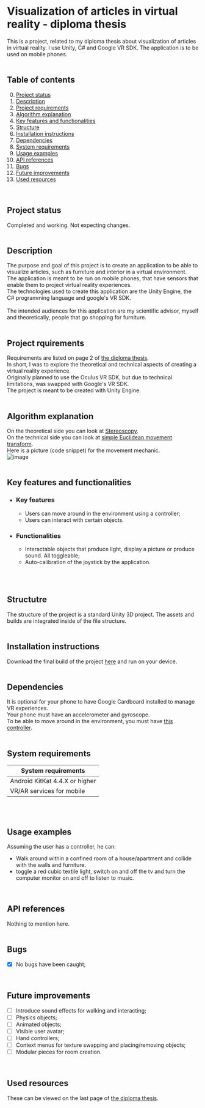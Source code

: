# Visualization of articles in virtual reality - diploma thesis
This is a project, related to my diploma thesis about visualization of articles in virtual reality. I use Unity, C# and Google VR SDK. The application is to be used on mobile phones.
<br/>
<br/>

## Table of contents
0. [Project status](#Project-status)
1. [Description](#Description)
2. [Project requirements](#Project-requirements)
3. [Algorithm explanation](#Algorithm-explanation)
4. [Key features and functionalities](#Key-features-and-functionalities)
5. [Structure](#Structure)
6. [Installation instructions](#Installation-instructions)
7. [Dependencies](#Dependencies)
8. [System requirements](#System-requirements)
9. [Usage examples](#Usage-examples)
10. [API references](#API-references)
11. [Bugs](#Bugs)
12. [Future improvements](#Futute-improvements)
13. [Used resources](#Used-resources)
<br/>

## Project status
Completed and working. Not expecting changes.
<br/>
<br/>

## Description
The purpose and goal of this project is to create an application to be able to visualize articles, such as furniture and interior in a virtual environment. </br>
The application is meant to be run on mobile phones, that have sensors that enable them to project virtual reality experiences. </br>
The technologies used to create this application are the Unity Engine, the C# programming language and google's VR SDK.
</br></br>
The intended audiences for this application are my scientific advisor, myself and theoretically, people that go shopping for furniture.
<br/>
<br/>

## Project rquirements
Requirements are listed on page 2 of [the diploma thesis](Diplomna_Rabota_Dimitar_Ivanov_2209013779.pdf). <br/>
In short, I was to explore the theoretical and technical aspects of creating a virtual reality experience. <br/>
Originally planned to use the Oculus VR SDK, but due to technical limitations, was swapped with Google's VR SDK. <br/>
The project is meant to be created with Unity Engine.
<br/>
<br/>

## Algorithm explanation
On the theoretical side you can look at [Stereoscopy](https://en.wikipedia.org/wiki/Stereoscopy). <br/>
On the technical side you can look at [simple Euclidean movement transform](https://en.wikipedia.org/wiki/Rigid_transformation). <br/>
Here is a picture (code snippet) for the movement mechanic. <br/>
![image](https://github.com/user-attachments/assets/15ae1b07-eece-48f6-a915-d7f4e3a84b9d)
<br/>
<br/>

## Key features and functionalities
* ### Key features
   * Users can move around in the environment using a controller;
   * Users can interact with certain objects.
* ### Functionalities
   * Interactable objects that produce light, display a picture or produce sound. All toggleable;
   * Auto-calibration of the joystick by the application.
<br/>
<br/>

## Structutre
The structure of the project is a standard Unity 3D project. The assets and builds are integrated inside of the file structure.
<br/>
<br/>

## Installation instructions
Download the final build of the project [here](https://drive.google.com/file/d/1KfO8Gui4aZdsnAFkeubUMBXNEgM4UdOc/view?usp=sharing) and run on your device.
<br/>
<br/>

## Dependencies
It is optional for your phone to have Google Cardboard installed to manage VR experiences. </br>
Your phone must have an accelerometer and gyroscope. </br>
To be able to move around in the environment, you must have [this controller](https://www.emag.bg/komplekt-vr-ochila-i-kontroler-shinecon-vr-c5-2/pd/DHP0THYBM/).
<br/>
<br/>

## System requirements
| System requirements            |
| ------------------------------ | 
| Android KitKat 4.4.X or higher |
| VR/AR services for mobile      |
 
<br/>
<br/>

## Usage examples
Assuming the user has a controller, he can:
* Walk around within a confined room of a house/apartment and collide with the walls and furniture.
* toggle a red cubic textile light, switch on and off the tv and turn the computer monitor on and off to listen to music.
<br/>

## API references
Nothing to mention here.
<br/>
<br/>

## Bugs
- [X] No bugs have been caught;
<br/>

## Future improvements
- [ ] Introduce sound effects for walking and interacting;
- [ ] Physics objects;
- [ ] Animated objects;
- [ ] Visible user avatar;
- [ ] Hand controllers;
- [ ] Context menus for texture swapping and placing/removing objects;
- [ ] Modular pieces for room creation.
<br/>

## Used resources
These can be viewed on the last page of [the diploma thesis](Diplomna_Rabota_Dimitar_Ivanov_2209013779.pdf). <br/>
